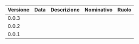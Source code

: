 | Versione 	| Data 	   | Descrizione 	| Nominativo 	| Ruolo 	|
|----------	|------	   |-------------	|------------	|-------	|
|   0.0.3  	|      	   |             	|            	|       	|
|   0.0.2   |      	   |             	|            	|       	|
|   0.0.1   |          |                |            	|       	|